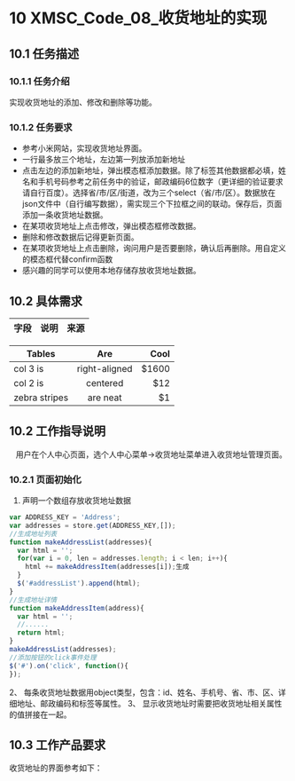 # 10 XMSC_Code_08_收货地址的实现
## 10.1	任务描述
### 10.1.1 任务介绍
实现收货地址的添加、修改和删除等功能。
### 10.1.2	任务要求
* 参考小米网站，实现收货地址界面。
* 一行最多放三个地址，左边第一列放添加新地址
* 点击左边的添加新地址，弹出模态框添加数据。除了标签其他数据都必填，姓名和手机号码参考之前任务中的验证，邮政编码6位数字（更详细的验证要求请自行百度）。选择省/市/区/街道，改为三个select（省/市/区）。数据放在json文件中（自行编写数据），需实现三个下拉框之间的联动。保存后，页面添加一条收货地址数据。
* 在某项收货地址上点击修改，弹出模态框修改数据。
* 删除和修改数据后记得更新页面。
* 在某项收货地址上点击删除，询问用户是否要删除，确认后再删除。用自定义的模态框代替confirm函数
* 感兴趣的同学可以使用本地存储存放收货地址数据。
## 10.2 具体需求
字段 | 说明 | 来源
:----|:-----:|-----:

| Tables        | Are           | Cool  |
| ------------- |:-------------:| -----:|
| col 3 is      | right-aligned | $1600 |
| col 2 is      | centered      |   $12 |
| zebra stripes | are neat      |    $1 |

## 10.2	工作指导说明
    用户在个人中心页面，选个人中心菜单→收货地址菜单进入收货地址管理页面。
### 10.2.1 页面初始化
1. 声明一个数组存放收货地址数据
```javascript
var ADDRESS_KEY = 'Address';
var addresses = store.get(ADDRESS_KEY,[]);
//生成地址列表
function makeAddressList(addresses){
  var html = '';
  for(var i = 0, len = addresses.length; i < len; i++){
    html += makeAddressItem(addresses[i]);生成
  }
  $('#addressList').append(html);
}
//生成地址详情
function makeAddressItem(address){
  var html = '';
  //......
  return html;
}
makeAddressList(addresses);
//添加按钮的click事件处理
$('#').on('click', function(){
});
```
2、	每条收货地址数据用object类型，包含：id、姓名、手机号、省、市、区、详细地址、邮政编码和标签等属性。
3、	显示收货地址时需要把收货地址相关属性的值拼接在一起。
## 10.3	工作产品要求
收货地址的界面参考如下：
